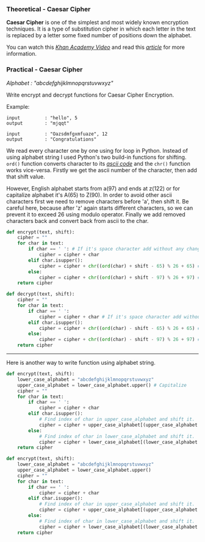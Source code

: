### Theoretical - Caesar Cipher

**Caesar Cipher** is one of the simplest and most widely known encryption techniques. It is a type of substitution cipher in which each letter in the text is replaced by a letter some fixed number of positions down the alphabet.

You can watch this _[Khan Academy Video](https://www.khanacademy.org/computing/computer-science/cryptography/crypt/v/caesar-cipher)_ and read this _[article](http://www.cs.trincoll.edu/~crypto/historical/caesar.html)_ for more information.

### Practical - Caesar Cipher

_Alphabet : "abcdefghijklmnopqrstuvwxyz"_

Write encrypt and decrypt functions for Caesar Cipher Encryption.

Example:
```
input         : "hello", 5
output        : "mjqqt"
```

```
input         : "Oazsdmfgxmfuaze", 12
output        : "Congratulations"
```

We read every character one by one using for loop in Python. Instead of using alphabet string I used Python's two build-in functions for shifting. ```ord()``` function converts character to its _[ascii code](https://theasciicode.com.ar)_ and the ```chr()``` function works vice-versa. Firstly we get the ascii number of the character, then add that shift value.

However, English alphabet starts from a(97) and ends at z(122) or for capitalize alphabet it's A(65) to Z(90). In order to avoid other ascii characters first we need to remove characters before 'a', then shift it. Be careful here, because after 'z' again starts different characters, so we can prevent it to exceed 26 using modulo operator. Finally we add removed characters back and convert back from ascii to the char.

```python
def encrypt(text, shift):
    cipher = ""
    for char in text:
        if char == ' ': # If it's space character add without any change
            cipher = cipher + char
        elif char.isupper():
            cipher = cipher + chr((ord(char) + shift - 65) % 26 + 65) # 65 for 'A'
        else:
            cipher = cipher + chr((ord(char) + shift - 97) % 26 + 97) # 97 for 'a'
    return cipher
```

```python
def decrypt(text, shift):
    cipher = ""
    for char in text:
        if char == ' ':
            cipher = cipher + char # If it's space character add without any change
        elif char.isupper():
            cipher = cipher + chr((ord(char) - shift - 65) % 26 + 65) # 65 for 'A'
        else:
            cipher = cipher + chr((ord(char) - shift - 97) % 26 + 97) # 97 for 'a'
    return cipher
```

---

Here is another way to write function using alphabet string.

```python
def encrypt(text, shift):
    lower_case_alphabet = "abcdefghijklmnopqrstuvwxyz"
    upper_case_alphabet = lower_case_alphabet.upper() # Capitalize
    cipher = ""
    for char in text:
        if char == ' ':
            cipher = cipher + char
        elif char.isupper():
            # Find index of char in upper_case_alphabet and shift it.
            cipher = cipher + upper_case_alphabet[(upper_case_alphabet.index(char) + shift) % 26]
        else:
            # Find index of char in lower_case_alphabet and shift it.
            cipher = cipher + lower_case_alphabet[(lower_case_alphabet.index(char) + shift) % 26]
    return cipher
```

```python
def encrypt(text, shift):
    lower_case_alphabet = "abcdefghijklmnopqrstuvwxyz"
    upper_case_alphabet = lower_case_alphabet.upper()
    cipher = ""
    for char in text:
        if char == ' ':
            cipher = cipher + char
        elif char.isupper():
            # Find index of char in upper_case_alphabet and shift it.
            cipher = cipher + upper_case_alphabet[(upper_case_alphabet.index(char) - shift) % 26]
        else:
            # Find index of char in lower_case_alphabet and shift it.
            cipher = cipher + lower_case_alphabet[(lower_case_alphabet.index(char) - shift) % 26]
    return cipher
```

